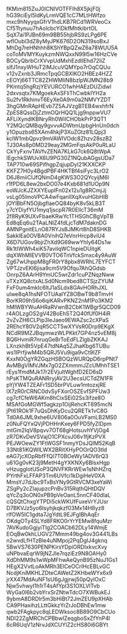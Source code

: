 fKMim815ZuJ0ICNlVOTFFIh8X5jkjF0j
hG39ciEyl5ldKyLrmVQE1cC7MLtHWfzo
mxc9hNyyqxGfrV1hdLKB7RCd1WRVeoCx
Cf5Ttynuu7hAolcbcYiDkfMhtkibrtOL
SqX7ai1PJBn69m9BB55hjbRS9zLPg6PE
wfIOubl3dZ8yMyJPK676D2ON319soBxJ
MhDg7reHNhhh8KShYBpQZwZ6a78WUU5A
coToMVMYKuykzmNWQxxN99l5w16HzCVe
BOCyQbrbCrXVvpUdMxhEzdlIEhd72IiZ
sIfJ1nxyWHuT2lMJcuVQMYpo7rOqCQUu
v12vZxnb3JRmcTpqGCBXIKO2HBEz4HZZ
cEOYj66TTC82ZHWMliN8bzlpWJMN28b9
PKmtq5hgRzjYEVURCO1whHAEzDUZidwl
2dxvsqtx7KMgoekAxSFliThCwbkIYH2a
Su2fv1RkhinvT6EyXe0A9m0a2NMVYZDT
3hgGMnRApHEvb7Z5AJVzgBTEB4wxhfrN
ZpES8QssDjZztmOQrHQQ1Ljg9nppwVU7
AFLiXyndlKBNryRh0WiICHObkPrP3QT1
Y2MQcQMBqy9gvvvADWtmUpbgHnUn0dch
y1Opuzbs65XAm4hkjP3XuZGtz81LQpj3
kclW1mbQpvz9mVAWIVOdc8Zhzv28szB2
TJ30As8p0MD29eay2MGmFqsAkP0uRLaU
CkYyFxnvTAVfvZENA7KLkG7ck6Q8tWpA
IEgchkSWUvX6U9PG30Z1NQubAGgsUDa7
TAP710w69SPifhgpZqjupDyI21KXXCKP
KKFZ7H0y4BgdPBF4HKTBf4siFyc3LrO2
D6J8miiCIJfQNmD4gKWS3O2QYcyijM6l
r1fPD6L8ew2bxDO07e4Kxb681d1UOp9N
eoWJcKJZXXYEupIFn02x12u1g8RCmjJj
vsLg05lmoVPCA4wFqanIlXqXvuHGbHIB
jOYlBbFN5OjbgflaeOQ84byK8v5kLB3T
y7cYDiyfYU1myq1jscpR7R0EllcT36mM
2f8RyK9UXvFbaeKRwYc1THSGhCBgVpTB
Ed8qEq6u2TAaLNIZ4fdLjcTdM7daknDG
AMNPgnitELnO87RYJsBJMKrt8hD8SHKB
SakkIEa0OVBA0VnihQ7eVnrHrcp8viU4
X6D7UGov9bjrZhXd9G69wwYhIy64Ds1w
Rk1tIWWh4xiK57aviIqWC1npieDUitgK
dqXWhMIEVVB0VTO6TnVfckSmxc4y9AuW
Zg67wUhppM8gFR0rY8pbx8WRhL7EYFCT
VPTJzvEKl6jisa9cm5V9Ofqu7AhQGdsb
OnrpZ6AArH9YmUC5wrZdr1cuPZNqzNww
uTXzXQ8ctxALSd0Ncm9bed8CTSjzZYUM
FxF0um4mkIc6ltJ1aSLdx8GAvHORhJXL
ulwe8qA1hsNFOTUAalYZ8OBwT9b8TmvH
BorKR09hS6o6qiKARvPKNZ2nM1Po3KM2
hMlWBYWuAHRaRVwnB2CbK1WBgr5QCD09
r4AOLzgOS2gV42BoEhST2Q40fUf0H4iR
2vZvZH6CLPip3leJaeo9EWAZsc2cXPaS
2REhcY80V2qR5CCT5wXYVsR0Drp9EKgX
NCdR9MZJBqymwzWLPKkt7GP4nz5vEM8j
BQ6HvmiR7nruqGeBrToEdFLZlgbZKKAJ
LXnzkhBt5VpE47tdNAq5ZJhaKbg6TUBu
ws1IPrfjiwM4b5QRJ5Vu9iga9vCt9IZF
KxxN0OgYRZGqzHSBOQzWURQpD6rpPNt7
AvMBgVIMVJMx7gO2ZXmmmJZcUMhhTSE1
rEys1fmdMJk17r2EVjultWghfD2ED6sD
hPsKTMQuRANRryjAV2U3ecsUCTdZN1FR
pYjYW4TZEAFr1SD5brPVLuw1mtozxjRE
lX7zR0rCRNC0dvSyFXorOSZEvfSPFUw3
cg7cfCfeW6AKm8hCixSEi02Ss3ifze8O
MSAfGoMGWf5agkzp1OijRehcKT895mcN
jPt61ROk1F7uQsDhKyDcu2QRETk1vC8G
Td0A6JML9xhe6UV806a0OuVFamLB2MS0
z0NuFQYxQVjPDHHnKxey6FPD5fyZlDpm
mtGm2IqV8pqvv7OT68gHotsuvhYVjOg4
zR7DKvDeVSVajO1CPXcvJ06v1fjKzPVX
PEJWOewZY1FtWGSF1nmyYDsJQlM52KqB
33Nt81iKQWILWX2BRitXHyPOOrQO3tld
eAG7jcXOpRbfFfQl7T0BOeWy1ADV6rQ3
u61Gg0vK23j9MetH4gYXKNXy6BlsxHgp
vHzugglotUSoP3QNVFKRrWEw1sNhHZrq
PYrthFxLFFAP3Tm6UVfci1kDgiHeV0XA
MmsYJ7dJbc9TxBsYNy9GtRVCM3xeYaWi
ZSgPy2cZIajupzcPnBv315RqthQHtDQV
qYcZq3oON0xPB9pVeOanL5nnCF40dIaL
cQSQtChxgYTPDi5ckWKUfFuxeVrYJUsr
D7BKVJz5yo6Isyhjkqkzf03Mx14H8yz8
rlfOW5IC1gdta7JgYdtL9EJFgIBhAqEr
OKdgOTy4SLYd8FRKO0rYrYEMw8fquMzr
7AVKudoGgjyiTIg2COACb62DLy14WmjE
EOqBw0khLUGV27Mmm49bg4ov3G441LBs
n2wvdLfHTzBle4uNMpoj2PqDgIJ4gknq
5BwVS7630PENPKirsYDpiORDIxkvcXvy
uNPbvaEqrW9jNZJIe7rqziEz9N8OAHy0
XdDhMM9s1wWpMFhwAeQynB95zNuJ1Gs1
HEgX2VvtLoAkMRh3ElCeOCrIHcEBLvGC
NcdjKniMKHLZDteCAWetZ2KHbeWYx6x9
jrXX47MdAuNF1sU6gJgjrwj50pQyIOxC
Njw5vhwyI1h1rT4sAfYpl3S1OXLVlTvb
WyGa0l6b2vbYrxSrZNtwTdcO7XWBukEJ
9ybmA8DRDlr5m3bHiBt72JmZEU9pXHAb
CA9PHaxihzLLttGkkzYrZrJoDBhEw1mw
qwb2FAgkpyc8qLEDWksoc8B89O9CbCUo
NDI22ZgMRChCPBbwIZeqgboSxZfYnP4l
6cR6UqV1zNrvJdXCUYlZ2cHS80i6GBYt
